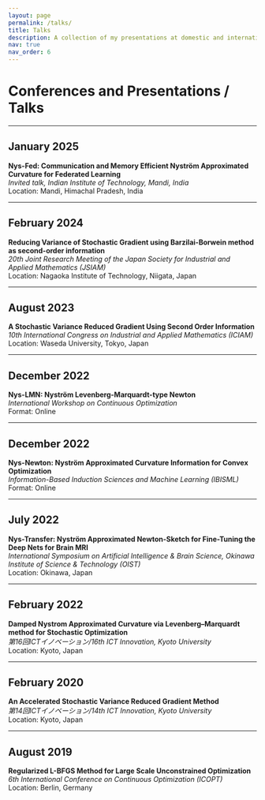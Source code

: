 ```yaml
---
layout: page
permalink: /talks/
title: Talks
description: A collection of my presentations at domestic and international conferences, including invited talks, contributed sessions, and poster presentations.
nav: true
nav_order: 6
---
```

# Conferences and Presentations / Talks

---

## January 2025  
**Nys-Fed: Communication and Memory Efficient Nyström Approximated Curvature for Federated Learning**  
*Invited talk, Indian Institute of Technology, Mandi, India*  
Location: Mandi, Himachal Pradesh, India

---

## February 2024  
**Reducing Variance of Stochastic Gradient using Barzilai-Borwein method as second-order information**  
*20th Joint Research Meeting of the Japan Society for Industrial and Applied Mathematics (JSIAM)*  
Location: Nagaoka Institute of Technology, Niigata, Japan

---

## August 2023  
**A Stochastic Variance Reduced Gradient Using Second Order Information**  
*10th International Congress on Industrial and Applied Mathematics (ICIAM)*  
Location: Waseda University, Tokyo, Japan

---

## December 2022  
**Nys-LMN: Nyström Levenberg-Marquardt-type Newton**  
*International Workshop on Continuous Optimization*  
Format: Online

---

## December 2022  
**Nys-Newton: Nyström Approximated Curvature Information for Convex Optimization**  
*Information-Based Induction Sciences and Machine Learning (IBISML)*  
Format: Online

---

## July 2022  
**Nys-Transfer: Nyström Approximated Newton-Sketch for Fine-Tuning the Deep Nets for Brain MRI**  
*International Symposium on Artificial Intelligence & Brain Science, Okinawa Institute of Science & Technology (OIST)*   
Location: Okinawa, Japan

---

## February 2022
**Damped Nystrom Approximated Curvature via Levenberg–Marquardt method for Stochastic Optimization**  
*第16回ICTイノベーション/16th ICT Innovation, Kyoto University*   
Location: Kyoto, Japan

---

## February 2020  
**An Accelerated Stochastic Variance Reduced Gradient Method**  
*第14回ICTイノベーション/14th ICT Innovation, Kyoto University*   
Location: Kyoto, Japan

---

## August 2019  
**Regularized L-BFGS Method for Large Scale Unconstrained Optimization**  
*6th International Conference on Continuous Optimization (ICOPT)*  
Location: Berlin, Germany
